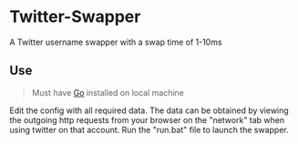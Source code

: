 # Twitter-Swapper
A Twitter username swapper with a swap time of 1-10ms
## Use
> Must have [Go](https://go.dev/doc/install) installed on local machine

Edit the config with all required data. The data can be obtained by viewing the outgoing http requests from your browser on the "network" tab when using twitter on that account. Run the "run.bat" file to launch the swapper.
